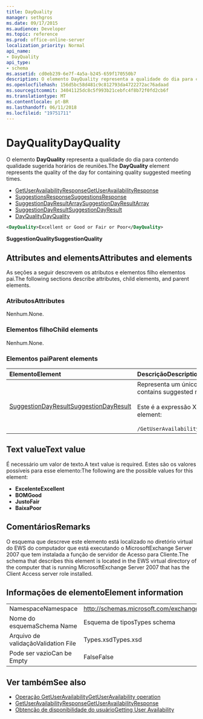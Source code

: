 ```yaml
---
title: DayQuality
manager: sethgros
ms.date: 09/17/2015
ms.audience: Developer
ms.topic: reference
ms.prod: office-online-server
localization_priority: Normal
api_name:
- DayQuality
api_type:
- schema
ms.assetid: cd0eb239-6e7f-4a5a-b245-659f170550b7
description: O elemento DayQuality representa a qualidade do dia para conter os horários de reunião sugerido de qualidade.
ms.openlocfilehash: 156d5bc58d481c9c812793da4722272ac76adaad
ms.sourcegitcommit: 34041125dc8c5f993b21cebfc4f8b72f0fd2cb6f
ms.translationtype: MT
ms.contentlocale: pt-BR
ms.lasthandoff: 06/11/2018
ms.locfileid: "19751711"
---
```

# <a name="dayquality"></a><span data-ttu-id="a65e9-103">DayQuality</span><span class="sxs-lookup"><span data-stu-id="a65e9-103">DayQuality</span></span>

<span data-ttu-id="a65e9-104">O elemento **DayQuality** representa a qualidade do dia para contendo qualidade sugerida horários de reuniões.</span><span class="sxs-lookup"><span data-stu-id="a65e9-104">The **DayQuality** element represents the quality of the day for containing quality suggested meeting times.</span></span> 
  
- [<span data-ttu-id="a65e9-105">GetUserAvailabilityResponse</span><span class="sxs-lookup"><span data-stu-id="a65e9-105">GetUserAvailabilityResponse</span></span>](getuseravailabilityresponse.md)  
- [<span data-ttu-id="a65e9-106">SuggestionsResponse</span><span class="sxs-lookup"><span data-stu-id="a65e9-106">SuggestionsResponse</span></span>](suggestionsresponse.md) 
- [<span data-ttu-id="a65e9-107">SuggestionDayResultArray</span><span class="sxs-lookup"><span data-stu-id="a65e9-107">SuggestionDayResultArray</span></span>](suggestiondayresultarray.md)  
- [<span data-ttu-id="a65e9-108">SuggestionDayResult</span><span class="sxs-lookup"><span data-stu-id="a65e9-108">SuggestionDayResult</span></span>](suggestiondayresult.md) 
- [<span data-ttu-id="a65e9-109">DayQuality</span><span class="sxs-lookup"><span data-stu-id="a65e9-109">DayQuality</span></span>](dayquality.md)
  
```xml
<DayQuality>Excellent or Good or Fair or Poor</DayQuality>
```

<span data-ttu-id="a65e9-110">**SuggestionQuality**</span><span class="sxs-lookup"><span data-stu-id="a65e9-110">**SuggestionQuality**</span></span>

## <a name="attributes-and-elements"></a><span data-ttu-id="a65e9-111">Attributes and elements</span><span class="sxs-lookup"><span data-stu-id="a65e9-111">Attributes and elements</span></span>

<span data-ttu-id="a65e9-112">As seções a seguir descrevem os atributos e elementos filho elementos pai.</span><span class="sxs-lookup"><span data-stu-id="a65e9-112">The following sections describe attributes, child elements, and parent elements.</span></span>
  
### <a name="attributes"></a><span data-ttu-id="a65e9-113">Atributos</span><span class="sxs-lookup"><span data-stu-id="a65e9-113">Attributes</span></span>

<span data-ttu-id="a65e9-114">Nenhum.</span><span class="sxs-lookup"><span data-stu-id="a65e9-114">None.</span></span>
  
### <a name="child-elements"></a><span data-ttu-id="a65e9-115">Elementos filho</span><span class="sxs-lookup"><span data-stu-id="a65e9-115">Child elements</span></span>

<span data-ttu-id="a65e9-116">Nenhum.</span><span class="sxs-lookup"><span data-stu-id="a65e9-116">None.</span></span>
  
### <a name="parent-elements"></a><span data-ttu-id="a65e9-117">Elementos pai</span><span class="sxs-lookup"><span data-stu-id="a65e9-117">Parent elements</span></span>

|<span data-ttu-id="a65e9-118">**Elemento**</span><span class="sxs-lookup"><span data-stu-id="a65e9-118">**Element**</span></span>|<span data-ttu-id="a65e9-119">**Descrição**</span><span class="sxs-lookup"><span data-stu-id="a65e9-119">**Description**</span></span>|
|:-----|:-----|
|[<span data-ttu-id="a65e9-120">SuggestionDayResult</span><span class="sxs-lookup"><span data-stu-id="a65e9-120">SuggestionDayResult</span></span>](suggestiondayresult.md) <br/> |<span data-ttu-id="a65e9-121">Representa um único dia que contém os horários de reunião sugeridas.</span><span class="sxs-lookup"><span data-stu-id="a65e9-121">Represents a single day that contains suggested meeting times.</span></span>  <br/><br/><span data-ttu-id="a65e9-122">Este é a expressão XPath 2.0 para esse elemento:</span><span class="sxs-lookup"><span data-stu-id="a65e9-122">The following is the XPath 2.0 expression to this element:</span></span><br/><br/>`/GetUserAvailabilityResponse/SuggestionsResponse/SuggestionDayResultArray/SuggestionDayResult[i]` <br/> |
   
## <a name="text-value"></a><span data-ttu-id="a65e9-123">Text value</span><span class="sxs-lookup"><span data-stu-id="a65e9-123">Text value</span></span>

<span data-ttu-id="a65e9-124">É necessário um valor de texto.</span><span class="sxs-lookup"><span data-stu-id="a65e9-124">A text value is required.</span></span> <span data-ttu-id="a65e9-125">Estes são os valores possíveis para esse elemento:</span><span class="sxs-lookup"><span data-stu-id="a65e9-125">The following are the possible values for this element:</span></span>
  
- <span data-ttu-id="a65e9-126">**Excelente**</span><span class="sxs-lookup"><span data-stu-id="a65e9-126">**Excellent**</span></span>   
- <span data-ttu-id="a65e9-127">**BOM**</span><span class="sxs-lookup"><span data-stu-id="a65e9-127">**Good**</span></span>    
- <span data-ttu-id="a65e9-128">**Justo**</span><span class="sxs-lookup"><span data-stu-id="a65e9-128">**Fair**</span></span>    
- <span data-ttu-id="a65e9-129">**Baixa**</span><span class="sxs-lookup"><span data-stu-id="a65e9-129">**Poor**</span></span>
    
## <a name="remarks"></a><span data-ttu-id="a65e9-130">Comentários</span><span class="sxs-lookup"><span data-stu-id="a65e9-130">Remarks</span></span>

<span data-ttu-id="a65e9-131">O esquema que descreve este elemento está localizado no diretório virtual do EWS do computador que está executando o MicrosoftExchange Server 2007 que tem instalada a função de servidor de Acesso para Cliente.</span><span class="sxs-lookup"><span data-stu-id="a65e9-131">The schema that describes this element is located in the EWS virtual directory of the computer that is running MicrosoftExchange Server 2007 that has the Client Access server role installed.</span></span>
  
## <a name="element-information"></a><span data-ttu-id="a65e9-132">Informações de elemento</span><span class="sxs-lookup"><span data-stu-id="a65e9-132">Element information</span></span>

|||
|:-----|:-----|
|<span data-ttu-id="a65e9-133">Namespace</span><span class="sxs-lookup"><span data-stu-id="a65e9-133">Namespace</span></span>  <br/> |http://schemas.microsoft.com/exchange/services/2006/types  <br/> |
|<span data-ttu-id="a65e9-134">Nome do esquema</span><span class="sxs-lookup"><span data-stu-id="a65e9-134">Schema Name</span></span>  <br/> |<span data-ttu-id="a65e9-135">Esquema de tipos</span><span class="sxs-lookup"><span data-stu-id="a65e9-135">Types schema</span></span>  <br/> |
|<span data-ttu-id="a65e9-136">Arquivo de validação</span><span class="sxs-lookup"><span data-stu-id="a65e9-136">Validation File</span></span>  <br/> |<span data-ttu-id="a65e9-137">Types.xsd</span><span class="sxs-lookup"><span data-stu-id="a65e9-137">Types.xsd</span></span>  <br/> |
|<span data-ttu-id="a65e9-138">Pode ser vazio</span><span class="sxs-lookup"><span data-stu-id="a65e9-138">Can be Empty</span></span>  <br/> |<span data-ttu-id="a65e9-139">False</span><span class="sxs-lookup"><span data-stu-id="a65e9-139">False</span></span>  <br/> |
   
## <a name="see-also"></a><span data-ttu-id="a65e9-140">Ver também</span><span class="sxs-lookup"><span data-stu-id="a65e9-140">See also</span></span>

- [<span data-ttu-id="a65e9-141">Operação GetUserAvailability</span><span class="sxs-lookup"><span data-stu-id="a65e9-141">GetUserAvailability operation</span></span>](getuseravailability-operation.md)  
- [<span data-ttu-id="a65e9-142">GetUserAvailabilityResponse</span><span class="sxs-lookup"><span data-stu-id="a65e9-142">GetUserAvailabilityResponse</span></span>](getuseravailabilityresponse.md)
- [<span data-ttu-id="a65e9-143">Obtenção de disponibilidade do usuário</span><span class="sxs-lookup"><span data-stu-id="a65e9-143">Getting User Availability</span></span>](http://msdn.microsoft.com/library/d4133fcb-9b0f-4e6b-aadf-a389da83516a%28Office.15%29.aspx)

